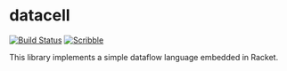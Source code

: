 datacell
========

[![Build Status](https://img.shields.io/travis/florence/cover/master.svg)](https://travis-ci.org/florence/datacell)
[![Scribble](https://img.shields.io/badge/Docs-Scribble-blue.svg)](http://pkg-build.racket-lang.org/doc/datacell/index.html)

This library implements a simple dataflow language embedded in Racket.
